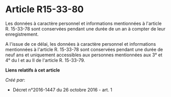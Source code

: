 # Article R15-33-80

Les données à caractère personnel et informations mentionnées à l'article R. 15-33-78 sont conservées pendant une durée de un
an à compter de leur enregistrement. 

A l'issue de ce délai, les données à caractère personnel et informations mentionnées à l'article R. 15-33-78 sont conservées
pendant une durée de neuf ans et uniquement accessibles aux personnes mentionnées aux 3° et 4° du I et au II de l'article R.
15-33-79.

**Liens relatifs à cet article**

_Créé par_:

  - Décret n°2016-1447 du 26 octobre 2016 - art. 1
